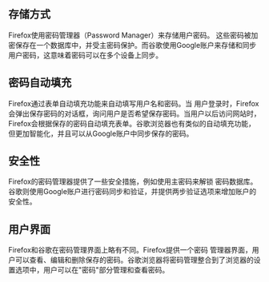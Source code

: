## 存储方式
Firefox使用密码管理器（Password Manager）来存储用户密码。
这些密码被加密保存在一个数据库中，并受主密码保护。而谷歌使用Google账户来存储和同步用户密码，这意味着密码可以在多个设备上同步。
## 密码自动填充
Firefox通过表单自动填充功能来自动填写用户名和密码。当
用户登录时，Firefox会弹出保存密码的对话框，询问用户是否希望保存密码。当用户以后访问网站时，Firefox会根据保存的密码自动填充表单。谷歌浏览器也有类似的自动填充功能，但更加智能化，并且可以从Google账户中同步保存的密码。
## 安全性
Firefox的密码管理器提供了一些安全措施，例如使用主密码来解锁
密码数据库。谷歌则使用Google账户进行密码同步和验证，并提供两步验证选项来增加账户的安全性。
## 用户界面
Firefox和谷歌在密码管理界面上略有不同。Firefox提供一个密码
管理器界面，用户可以查看、编辑和删除保存的密码。谷歌浏览器将密码管理整合到了浏览器的设置选项中，用户可以在"密码"部分管理和查看密码。
